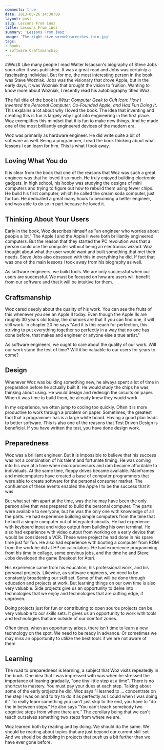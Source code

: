 ```yaml
---
comments: true
date: 2013-08-26 14:30:00
layout: post
slug: Lessons From iWoz
title: Lessons From iWoz
summary: 'Lessons From iWoz'
image: 'The-right-size-wrench\wrenches.thin.jpg'
tags:
- Books
- Software Craftsmanship
---
```


#iWoz#
Like many people I read Walter Issacson's biography of Steve Jobs soon after it was published. It was a great read and Jobs was certainly a fascinating individual. But for me, the most interesting person in the book was Steve Wozniak. Jobs was the visionary that drove Apple, but in the early days, it was Wozniak that brought the vision to fruition. Wanting to know more about Wozniak, I recently read his autobiography titled iWoz.

The full title of the book is *iWoz: Computer Geek to Cult Icon: How I Invented the Personal Computer, Co-Founded Apple, and Had Fun Doing It*.  This explains a lot about why I loved the book. The idea that inventing and creating this is fun is largely why I got into engineering in the first place. Woz exemplifies this mindset that it is fun to make new things. And he made one of the most brilliantly engineered devices of the modern era. 

Woz was primarily as hardware engineer. He did write quite a bit of software as well. Being a programmer, I read the book thinking about what lessons I can learn for him. This is what I took away.

## Loving What You do ##
It is clear from the book that one of the reasons that Woz was such a great engineer was that he loved it so much. He truly enjoyed building electronic gadgets. In high school, his hobby was studying the designs of mini computers and trying to figure out how to rebuild them using fewer chips. He build his first computer, which he called the cream soda computer, just for fun. He dedicated a great many hours to becoming a better engineer, and was able to do so in part because he loved it. 

## Thinking About Your Users ##
Early in the book, Woz describes himself as "an engineer who worries about people a lot." The Apple I and the Apple II were both brilliantly engineered computers. But the reason that they started the PC revolution was that a person could use the computer without being an electronics wizard. Woz thought about what the user would want and built something that met their needs. Steve Jobs also obsessed with this in everything he did. If fact that was one of the main lessons I took away from his biography as well. 

As software engineers, we build tools. We are only successful when our users are successful. We must be focused on how are users will benefit from our software and that it will be intuitive for them. 

## Craftsmanship ##
Woz cared deeply about the quality of his work. You can see the fruits of this whenever you see an Apple II today. Even though the Apple IIs are roughly 30 years old today, the chances are that if you can find one, it will still work. In chapter 20 he says "And it is this reach for perfection, this striving to put everything together so perfectly in a way that no one has done before, that makes and engineer or anyone else a true artist." 

As software engineers, we ought to care about the quality of our work. Will our work stand the test of time? Will it be valuable to our users for years to come?

## Design ##
Whenever Woz was building something new, he always spent a lot of time in preparation before he actually built it. He would study the chips he was thinking about using. He would design and redesign the circuits on paper. When it was time to build them, he already knew they would work. 

In my experience, we often jump to coding too quickly. Often it is more productive to work through a problem on paper. Sometimes, the greatest tool that a programmer has is a large white board. Having a good plan leads to better software. This is also one of the reasons that Test Driven Design is beneficial. If you have written the test, you have done design work.

## Preparedness ##
Woz was a brilliant engineer. But it is impossible to believe that his success was not a combination of his talent and fortunate timing. He was coming into his own at a time when microprocessors and ram became affordable to individuals. At the same time, floppy drives became available. Mainframes and minicomputers have created a base of computer programmers that were able to create software for the personal consumer market. The confluence of these events enabled the Apple I to be the success that it was. 

But what set him apart at the time, was the he may have been the only person alive that was prepared to build the personal computer. The parts were available to everyone, but he was the only one with knowledge of all the parts. He had experience building simple computers from the time that he built a simple computer out of integrated circuits. He had experience with keyboard input and video output from building his own terminal. He also had experience with video output from working on a early device that would be considered a VCR. These were project he had done in his spare time just for fun. He also had experience with booting a computer from ROM from the work he did at HP on calculators. He had experience programming from his time in collage, some previous jobs, and the time he and Steve Jobs developed the game Breakout for Atari.

His experience came from his education, his professional work, and his personal projects. Likewise, as software engineers, we need to be constantly broadening our skill set. Some of that will be done through education and projects at work. But learning things on our own time is also very valuable. Side projects give us an opportunity to delve into technologies that we enjoy and technologies that are cutting edge, if unproven. 

Doing projects just for fun or contributing to open source projects can be very valuable to our skills sets. It gives us an opportunity to work with tools and technologies that are outside of our comfort zones.

Often times, when an opportunity arises, there isn't time to learn a new technology on the spot. We need to be ready in advance. Or sometimes we may miss an opportunity to utilize the best tools if we are not aware of them.  


## Learning ##
The road to preparedness is learning, a subject that Woz visits repeatedly in the book. One idea that I was impressed with was when he stressed the importance of leaning gradually, "one tiny little step at a time". There is no shortcut to mastery. You must pay your dues at each step. Talking about some of the early projects he did, Woz says "I learned to … concentrate on the step I was on and to try to do it as perfectly as I could when I was doing it." To really learn something you can't just skip to the end, you have to "do the in between steps." He also says "You can't teach somebody two cognitive steps from where there are." The corollary being that we can't teach ourselves something two steps from where we are.

Woz learned both by reading and by doing. We should do the same. We should be reading about topics that are just beyond our current skill set. And we should be dabbling in projects that push us a bit further than we have ever gone before.
